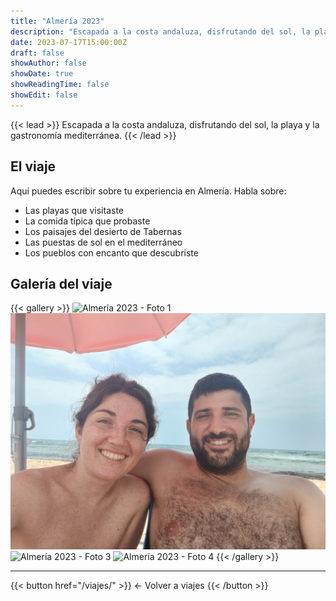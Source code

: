 ```yaml
---
title: "Almería 2023"
description: "Escapada a la costa andaluza, disfrutando del sol, la playa y la gastronomía mediterránea"
date: 2023-07-17T15:00:00Z
draft: false
showAuthor: false
showDate: true
showReadingTime: false
showEdit: false
---
```


{{< lead >}}
Escapada a la costa andaluza, disfrutando del sol, la playa y la gastronomía mediterránea.
{{< /lead >}}

## El viaje

Aquí puedes escribir sobre tu experiencia en Almería. Habla sobre:

- Las playas que visitaste
- La comida típica que probaste
- Los paisajes del desierto de Tabernas
- Las puestas de sol en el mediterráneo
- Los pueblos con encanto que descubriste

## Galería del viaje

{{< gallery >}}
  <img src="IMG20230712203846.jpg" class="grid-w25 md:grid-w20 xl:grid-w15" alt="Almería 2023 - Foto 1" />
  <img src="IMG20230714132018.jpg" class="grid-w25 md:grid-w20 xl:grid-w15" alt="Almería 2023 - Foto 2" />
  <img src="IMG20230716152845.jpg" class="grid-w25 md:grid-w20 xl:grid-w15" alt="Almería 2023 - Foto 3" />
  <img src="IMG20230717150731.jpg" class="grid-w25 md:grid-w20 xl:grid-w15" alt="Almería 2023 - Foto 4" />
{{< /gallery >}}

---

{{< button href="/viajes/" >}}
← Volver a viajes
{{< /button >}}
